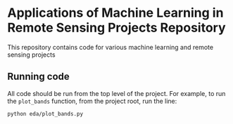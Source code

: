 # Applications of Machine Learning in Remote Sensing Projects Repository

This repository contains code for various machine learning and remote sensing projects

## Running code
All code should be run from the top level of the project. For example, to run the `plot_bands` function, from the project root, run the line:
```commandline
python eda/plot_bands.py
```